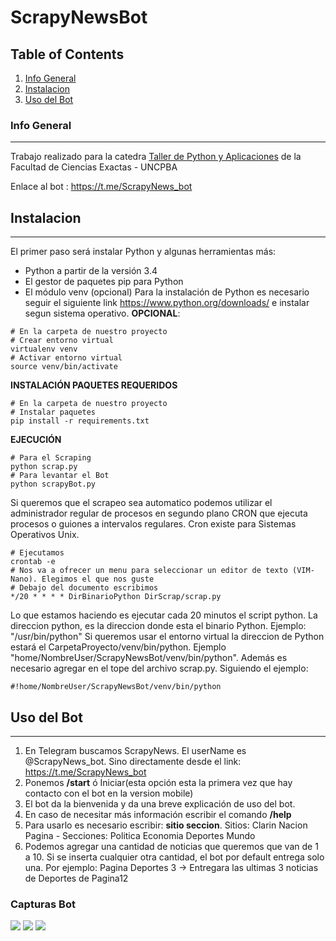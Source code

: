 # ScrapyNewsBot
## Table of Contents
1. [Info General](#info-general)
2. [Instalacion](#instalacion)
3. [Uso del Bot](#uso-del-bot)

### Info General 
***
Trabajo realizado para la catedra [Taller de Python y Aplicaciones](http://taller-de-python-y-aplicaciones.alumnos.exa.unicen.edu.ar/) de la Facultad de Ciencias Exactas - UNCPBA

Enlace al bot : https://t.me/ScrapyNews_bot

## Instalacion
***
El primer paso será instalar Python y algunas herramientas más:

* Python a partir de la versión 3.4
* El gestor de paquetes pip para Python
* El módulo venv (opcional)
Para la instalación de Python es necesario seguir el siguiente link https://www.python.org/downloads/ e instalar segun sistema operativo.
**OPCIONAL**:
```
# En la carpeta de nuestro proyecto 
# Crear entorno virtual
virtualenv venv
# Activar entorno virtual
source venv/bin/activate
```
**INSTALACIÓN PAQUETES REQUERIDOS**
```
# En la carpeta de nuestro proyecto 
# Instalar paquetes
pip install -r requirements.txt
```
**EJECUCIÓN**
```
# Para el Scraping
python scrap.py
# Para levantar el Bot
python scrapyBot.py
```

Si queremos que el scrapeo sea automatico podemos utilizar el administrador regular de procesos en segundo plano CRON que ejecuta procesos o guiones a intervalos regulares.
Cron existe para Sistemas Operativos Unix.
```
# Ejecutamos 
crontab -e
# Nos va a ofrecer un menu para seleccionar un editor de texto (VIM-Nano). Elegimos el que nos guste
# Debajo del documento escribimos
*/20 * * * * DirBinarioPython DirScrap/scrap.py
```
Lo que estamos haciendo es ejecutar cada 20 minutos el script python.
La direccion python, es la direccion donde esta el binario Python. Ejemplo: "/usr/bin/python"
Si queremos usar el entorno virtual la direccion de Python estará el CarpetaProyecto/venv/bin/python. Ejemplo "home/NombreUser/ScrapyNewsBot/venv/bin/python". Además es necesario agregar en el tope del archivo scrap.py. Siguiendo el ejemplo:
```
#!home/NombreUser/ScrapyNewsBot/venv/bin/python
```


## Uso del Bot
***
1. En Telegram buscamos ScrapyNews. El userName es @ScrapyNews_bot. Sino directamente desde el link: https://t.me/ScrapyNews_bot
2. Ponemos **/start** ó Iniciar(esta opción esta la primera vez que hay contacto con el bot en la version mobile) 
3. El bot da la bienvenida y da una breve explicación de uso del bot.
4. En caso de necesitar más información escribir el comando **/help**
5. Para usarlo es necesario escribir: **sitio seccion**. 
   Sitios: Clarin Nacion Pagina - Secciones: Politica Economia Deportes Mundo
6. Podemos agregar una cantidad de noticias que queremos que van de 1 a 10. Si se inserta cualquier otra cantidad, el bot por default entrega solo una. 
   Por ejemplo: Pagina Deportes 3 -> Entregara las ultimas 3 noticias de Deportes de Pagina12
   
### Capturas Bot
![](https://github.com/brianlopezm/ScrapyNewsBot/blob/main/CapturaBot1.jpeg)
![](https://github.com/brianlopezm/ScrapyNewsBot/blob/main/CapturaBot2.jpeg)
![](https://github.com/brianlopezm/ScrapyNewsBot/blob/main/CapturaBot2.jpeg)
